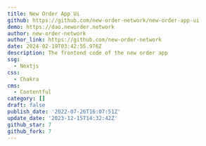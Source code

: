 ```yaml
---
title: New Order App Ui
github: https://github.com/new-order-network/new-order-app-ui
demo: https://dao.neworder.network
author: new-order-network
author_link: https://github.com/new-order-network
date: 2024-02-19T03:42:55.976Z
description: The frontend code of the new order app
ssg:
  - Nextjs
css:
  - Chakra
cms:
  - Contentful
category: []
draft: false
publish_date: '2022-07-26T16:07:51Z'
update_date: '2023-12-15T14:32:42Z'
github_star: 7
github_fork: 7
---
```

